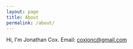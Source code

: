 ```yaml
---
layout: page
title: About
permalink: /about/
---
```


Hi, I'm Jonathan Cox. Email: coxjonc@gmail.com
